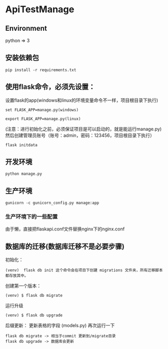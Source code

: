 # ApiTestManage

## Environment
python => 3

## 安装依赖包

    pip install -r requirements.txt

## 使用flask命令，必须先设置：

设置flask的app(windows和linux的环境变量命令不一样，项目根目录下执行)

    set FLASK_APP=manage.py(windows)

    export FLASK_APP=manage.py(linux)

(注意：进行初始化之前，必须保证项目是可以启动的，就是能运行manage.py)
然后创建管理员账号（账号：admin，密码：123456，项目根目录下执行）

    flask initdata

## 开发环境

    python manage.py

## 生产环境

    gunicorn -c gunicorn_config.py manage:app

### 生产环境下的一些配置
由于懒，直接把flaskapi.conf文件替换nginx下的nginx.conf

## 数据库的迁移(数据库迁移不是必要步骤)

初始化：

    (venv)  flask db init 这个命令会在项目下创建 migrations 文件夹，所有迁移脚本都存放其中。

创建第一个版本：

    (venv) $ flask db migrate

运行升级

    (venv) $ flask db upgrade

后缀更新：
更新表格的字段 (models.py)
再次运行一下

    flask db migrate -> 相当于commit 更新到/migrate目录
    flask db upgrade -> 数据库会更新
	